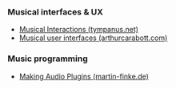 ### Musical interfaces & UX
- [Musical Interactions (tympanus.net)](https://tympanus.net/Development/MusicalInteractions/#)
- [Musical user interfaces (arthurcarabott.com)](http://www.arthurcarabott.com/mui/)

### Music programming
- [Making Audio Plugins (martin-finke.de)](http://martin-finke.de/blog/tags/making_audio_plugins.html)
